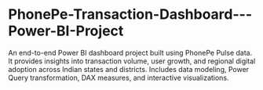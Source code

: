# PhonePe-Transaction-Dashboard---Power-BI-Project
An end-to-end Power BI dashboard project built using PhonePe Pulse data. It provides insights into transaction volume, user growth, and regional digital adoption across Indian states and districts. Includes data modeling, Power Query transformation, DAX measures, and interactive visualizations.
